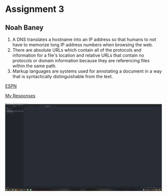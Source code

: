 # Assignment 3
## Noah Baney
1. A DNS translates a hostname into an IP address so that humans to not have to memorize long IP address numbers when browsing the web.
2. There are absolute URLs which contain all of the protocols and information for a file's location and relative URLs that contain no protocols or domain information because they are referencing files within the same path.
3. Markup languages are systems used for annotating a document in a way that is syntactically distinguishable from the text.

[ESPN](https://www.espn.com)

[My Responses](./responses.txt)

![Screenshot](./images/MART341BaneyAssignment3.png)

